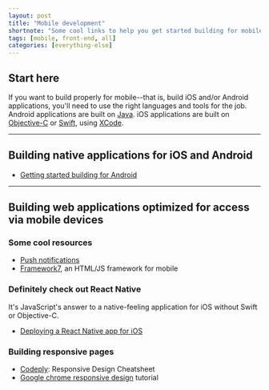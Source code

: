 ```yaml
---
layout: post
title: "Mobile development"
shortnote: "Some cool links to help you get started building for mobile."
tags: [mobile, front-end, all]
categories: [everything-else]
---
```


## Start here
If you want to build properly for mobile--that is, build iOS and/or Android applications, you'll need to use the right languages and tools for the job. Android applications are built on [Java](http://code.tutsplus.com/series/learn-java-for-android-development--mobile-22888). iOS applications are built on [Objective-C](https://developer.apple.com/library/mac/documentation/Cocoa/Conceptual/ProgrammingWithObjectiveC/Introduction/Introduction.html) or [Swift](https://developer.apple.com/swift/), using [XCode](https://developer.apple.com/xcode/ide/).   

<hr>

## Building native applications for iOS and Android

* [Getting started building for Android](https://developer.android.com/training/index.html)

<hr>

## Building web applications optimized for access via mobile devices

### Some cool resources
* [Push notifications](https://www.pushwoosh.com/)
* [Framework7](http://framework7.io/), an HTML/JS framework for mobile

### Definitely check out React Native
It's JavaScript's answer to a native-feeling application for iOS without Swift or Objective-C.

* [Deploying a React Native app for iOS](https://medium.com/@tomgoldenberg/deploying-a-react-native-app-for-ios-pt-1-a79dfd15acb8#.uvsiau13a)

### Building responsive pages
* [Codeply](http://www.codeply.com/responsive-design-cheatsheet.html): Responsive Design Cheatsheet
* [Google chrome responsive design](https://developers.google.com/web/fundamentals/design-and-ux/responsive/) tutorial
